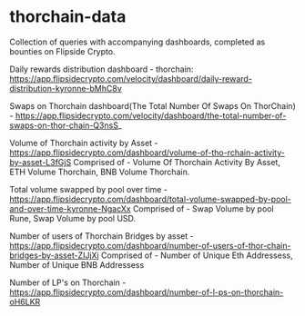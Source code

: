 # thorchain-data
Collection of queries with accompanying dashboards, completed as bounties on Flipside Crypto.

Daily rewards distribution dashboard - thorchain: https://app.flipsidecrypto.com/velocity/dashboard/daily-reward-distribution-kyronne-bMhC8v

Swaps on Thorchain dashboard(The Total Number Of Swaps On ThorChain) - https://app.flipsidecrypto.com/velocity/dashboard/the-total-number-of-swaps-on-thor-chain-Q3nsS_

Volume of Thorchain activity by Asset - https://app.flipsidecrypto.com/dashboard/volume-of-tho-rchain-activity-by-asset-L3fGjS
Comprised of - Volume Of Thorchain Activity By Asset, ETH Volume Thorchain, BNB Volume Thorchain. 

Total volume swapped by pool over time - https://app.flipsidecrypto.com/dashboard/total-volume-swapped-by-pool-and-over-time-kyronne-NgacXx Comprised of - Swap Volume by pool Rune, Swap Volume by pool USD.

Number of users of Thorchain Bridges by asset - https://app.flipsidecrypto.com/dashboard/number-of-users-of-thor-chain-bridges-by-asset-ZIJjXj Comprised of - Number of Unique Eth Addressess, Number of Unique BNB Addressess

Number of LP's on Thorchain - https://app.flipsidecrypto.com/dashboard/number-of-l-ps-on-thorchain-oH6LKR






